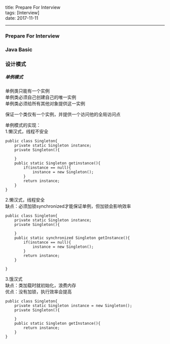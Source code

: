 title: Prepare For Interview  
tags: [Interview]  
date: 2017-11-11  

---
### Prepare For Interview ###

### Java Basic ###  





### 设计模式 ###  

##### 单例模式 #####  

单例类只能有一个实例  
单例类必须自己创建自己的唯一实例  
单例类必须给所有其他对象提供这一实例  

保证一个类仅有一个实例，并提供一个访问他的全局访问点  

单例模式的实现：  
1.懒汉式，线程不安全  

```
public class Singleton{  
    private static Singleton instance;  
    private Singleton(){

    }
    public static Singleton getinstance(){
        if(instance == null){
            instance = new Singleton();
        }
        return instance;
    }
}
```
2.懒汉式，线程安全  
缺点：必须加锁synchronized才能保证单例，但加锁会影响效率  

```
public class Singleton{
    private static Singleton instance;
    private Singleton(){

    }
    public static synchronized Singleton getInstance(){
        if(instance == null){
            instance = new Singleton();
        }
        return instance;
    }

}
```
3.饿汉式  
缺点：类加载时就初始化，浪费内存  
优点：没有加锁，执行效率会提高  
```
public class Singleton{
    private static Singleton instance = new Singleton();
    private Singleton(){

    }
    public static Singleton getInstance(){
        return instance;
    }
}
```
